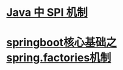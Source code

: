 # [Java 中 SPI 机制](https://zhuanlan.zhihu.com/p/84337883)


# [springboot核心基础之spring.factories机制](https://zhuanlan.zhihu.com/p/444331676)